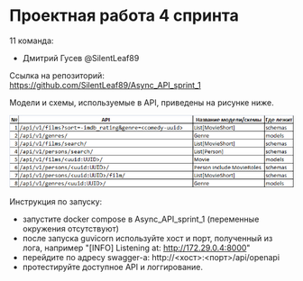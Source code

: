 # Проектная работа 4 спринта

11 команда:
  - Дмитрий Гусев @SilentLeaf89

Ссылка на репозиторий:
https://github.com/SilentLeaf89/Async_API_sprint_1

Модели и схемы, используемые в API, приведены на рисунке ниже.

![Схема](schema.png)

Инструкция по запуску:
  - запустите docker compose в Async_API_sprint_1
    (переменные окружения отсутствуют)
  - после запуска  guvicorn используйте хост и порт, полученный
  из лога, например "[INFO] Listening at: http://172.29.0.4:8000"
  - перейдите по адресу swagger-а: http://<хост>:<порт>/api/openapi
  - протестируйте доступное API и логгирование.
